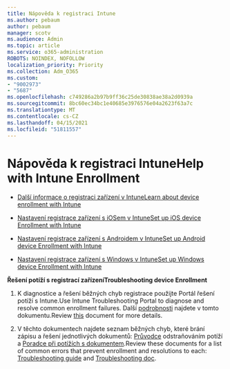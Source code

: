 ```yaml
---
title: Nápověda k registraci Intune
ms.author: pebaum
author: pebaum
manager: scotv
ms.audience: Admin
ms.topic: article
ms.service: o365-administration
ROBOTS: NOINDEX, NOFOLLOW
localization_priority: Priority
ms.collection: Adm_O365
ms.custom:
- "9002973"
- "5687"
ms.openlocfilehash: c749286a2b97b9ff36c25de30838ae38a2d0939a
ms.sourcegitcommit: 8bc60ec34bc1e40685e3976576e04a2623f63a7c
ms.translationtype: MT
ms.contentlocale: cs-CZ
ms.lasthandoff: 04/15/2021
ms.locfileid: "51811557"
---
```

# <a name="help-with-intune-enrollment"></a><span data-ttu-id="7fc94-102">Nápověda k registraci Intune</span><span class="sxs-lookup"><span data-stu-id="7fc94-102">Help with Intune Enrollment</span></span>


- [<span data-ttu-id="7fc94-103">Další informace o registraci zařízení v Intune</span><span class="sxs-lookup"><span data-stu-id="7fc94-103">Learn about device enrollment with Intune</span></span>](https://docs.microsoft.com/intune/device-enrollment)

- [<span data-ttu-id="7fc94-104">Nastavení registrace zařízení s iOSem v Intune</span><span class="sxs-lookup"><span data-stu-id="7fc94-104">Set up iOS device Enrollment with Intune</span></span>](https://docs.microsoft.com/intune/ios-enroll)

- [<span data-ttu-id="7fc94-105">Nastavení registrace zařízení s Androidem v Intune</span><span class="sxs-lookup"><span data-stu-id="7fc94-105">Set up Android device Enrollment with Intune</span></span>](https://docs.microsoft.com/intune/android-enroll)

- [<span data-ttu-id="7fc94-106">Nastavení registrace zařízení s Windows v Intune</span><span class="sxs-lookup"><span data-stu-id="7fc94-106">Set up Windows device Enrollment with Intune</span></span>](https://docs.microsoft.com/intune/windows-enroll)

<span data-ttu-id="7fc94-107">**Řešení potíží s registrací zařízení**</span><span class="sxs-lookup"><span data-stu-id="7fc94-107">**Troubleshooting device Enrollment**</span></span>

1. <span data-ttu-id="7fc94-108">K diagnostice a řešení běžných chyb registrace použijte Portál řešení potíží s Intune.</span><span class="sxs-lookup"><span data-stu-id="7fc94-108">Use Intune Troubleshooting Portal to diagnose and resolve common enrollment failures.</span></span> <span data-ttu-id="7fc94-109">Další [podrobnosti](https://docs.microsoft.com/intune/help-desk-operators) najdete v tomto dokumentu.</span><span class="sxs-lookup"><span data-stu-id="7fc94-109">Review [this](https://docs.microsoft.com/intune/help-desk-operators) document for more details.</span></span>

2. <span data-ttu-id="7fc94-110">V těchto dokumentech najdete seznam běžných chyb, které brání zápisu a řešení jednotlivých dokumentů: [Průvodce](https://support.microsoft.com/help/4469913/troubleshooting-windows-device-enrollment-problems-in-microsoft-intune) odstraňováním potíží a [Poradce při potížích s dokumentem](https://docs.microsoft.com/intune/troubleshoot-device-enrollment-in-intune).</span><span class="sxs-lookup"><span data-stu-id="7fc94-110">Review these documents for a list of common errors that prevent enrollment and resolutions to each: [Troubleshooting guide](https://support.microsoft.com/help/4469913/troubleshooting-windows-device-enrollment-problems-in-microsoft-intune) and [Troubleshooting doc](https://docs.microsoft.com/intune/troubleshoot-device-enrollment-in-intune).</span></span>